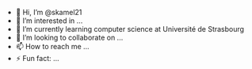 - 👋 Hi, I’m @skamel21
- 👀 I’m interested in ...
- 🌱 I’m currently learning computer science at Université de Strasbourg
- 💞️ I’m looking to collaborate on ...
- 📫 How to reach me ...
- ⚡ Fun fact: ...

<!---
skamel21/skamel21 is a ✨ special ✨ repository because its `README.md` (this file) appears on your GitHub profile.
You can click the Preview link to take a look at your changes.
--->
